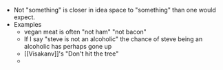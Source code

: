 - Not "something" is closer in idea space to "something" than one would expect.
- Examples
	- vegan meat is often "not ham" "not bacon"
	- If I say "steve is not an alcoholic" the chance of steve being an alcoholic has perhaps gone up
	- [[Visakanv]]'s "Don't hit the tree"
	-